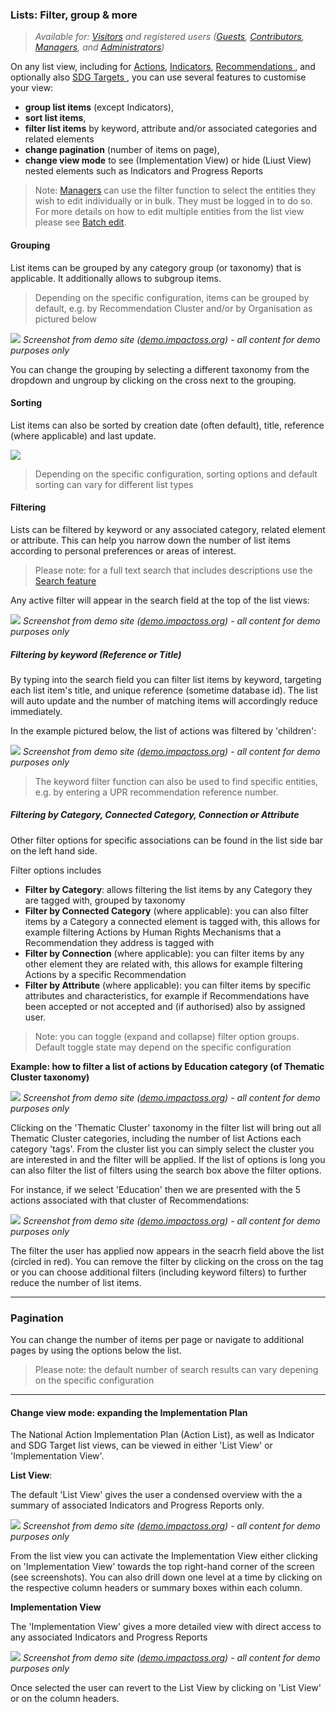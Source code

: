 ### Lists: Filter, group & more

> _Available for: [Visitors](/visitors/visitor.md) and registered users ([Guests](/guests/guest.md), [Contributors](/contributors/contributor.md), [Managers](/managers/manager.md), and [Administrators](/admins/admin.md))_

On any list view, including for [Actions](/visitors/actions.md), [Indicators](/visitors/indicators.md), [Recommendations ](/visitors/recommendations.md), and optionally also [SDG Targets ](/visitors/sdg-targets.md), you can use several features to customise your view:

* **group list items** (except Indicators),
* **sort list items**,
* **filter list items** by keyword, attribute and/or associated categories and related elements
* **change pagination** (number of items on page),
* **change view mode** to see (Implementation View) or hide (Liust View) nested elements such as Indicators and Progress Reports

> Note: [Managers](/managers/manager.md) can use the filter function to select the entities they wish to edit individually or in bulk. They must be logged in to do so. For more details on how to edit multiple entities from the list view please see [Batch edit](/managers/batch-edit.md).

#### Grouping

List items can be grouped by any category group (or taxonomy) that is applicable. It additionally allows to subgroup items.

> Depending on the specific configuration, items can be grouped by default, e.g. by Recommendation Cluster and/or by Organisation as pictured below

![](/assets/v-actions-grouping.png)
_Screenshot from demo site ([demo.impactoss.org](https://demo.impactoss.org)) - all content for demo purposes only_

You can change the grouping by selecting a different taxonomy from the dropdown and ungroup by clicking on the cross next to the grouping.

#### Sorting

List items can also be sorted by creation date (often default), title, reference (where applicable) and last update.

![](/assets/v-action-list-sorting.png)

> Depending on the specific configuration, sorting options and default sorting can vary for different list types

#### Filtering

Lists can be filtered by keyword or any associated category, related element or attribute. This can help you narrow down the number of list items according to personal preferences or areas of interest.

> Please note: for a full text search that includes descriptions use the [Search feature](/visitors/search.md)

Any active filter will appear in the search field at the top of the list views:

![](/assets/v-action-list-seach.png)
_Screenshot from demo site ([demo.impactoss.org](https://demo.impactoss.org)) - all content for demo purposes only_

##### Filtering by keyword (Reference or Title)

By typing into the search field you can filter list items by keyword, targeting each list item's title, and unique reference (sometime database id). The list will auto update and the number of matching items will accordingly reduce immediately.

In the example pictured below, the list of actions was filtered by 'children':

![](/assets/v-list-search.png)
_Screenshot from demo site ([demo.impactoss.org](https://demo.impactoss.org)) - all content for demo purposes only_

> The keyword filter function can also be used to find specific entities, e.g. by entering a UPR recommendation reference number.

##### Filtering by Category, Connected Category, Connection or Attribute

Other filter options for specific associations can be found in the list side bar on the left hand side.

Filter options includes
* **Filter by Category**: allows filtering the list items by any Category they are tagged with, grouped by taxonomy
* **Filter by Connected Category** (where applicable): you can also filter items by a Category a connected element is tagged with, this allows for example filtering Actions by Human Rights Mechanisms that a Recommendation they address is tagged with
* **Filter by Connection** (where applicable): you can filter items by any other element they are related with, this allows for example filtering Actions by a specific Recommendation
* **Filter by Attribute** (where applicable): you can filter items by specific attributes and characteristics, for example if Recommendations have been accepted or not accepted and (if authorised) also by assigned user.

> Note: you can toggle (expand and collapse) filter option groups. Default toggle state may depend on the specific configuration

**Example: how to filter a list of actions by Education category (of Thematic Cluster taxonomy)**

![](/assets/v-list-filter.png)
_Screenshot from demo site ([demo.impactoss.org](https://demo.impactoss.org)) - all content for demo purposes only_

Clicking on the 'Thematic Cluster' taxonomy in the filter list will bring out all Thematic Cluster  categories, including the number of list Actions each category 'tags'. From the cluster list you can simply select the cluster you are interested in and the filter will be applied. If the list of options is long you can also filter the list of filters using the search box above the filter options.

For instance, if we select 'Education' then we are presented with the 5 actions associated with that cluster of Recommendations:

![](/assets/v-list-filtered.png)
_Screenshot from demo site ([demo.impactoss.org](https://demo.impactoss.org)) - all content for demo purposes only_

The filter the user has applied now appears in the seacrh field above the list (circled in red). You can remove the filter by clicking on the cross on the tag or you can choose additional filters (including keyword filters) to further reduce the number of list items.

---

### Pagination

You can change the number of items per page or navigate to additional pages by using the options below the list.

> Please note: the default number of search results can vary depening on the specific configuration

---

#### Change view mode: expanding the Implementation Plan

The National Action Implementation Plan (Action List), as well as Indicator and SDG Target list views, can be viewed in either 'List View' or 'Implementation View'.

**List View**:

The default 'List View' gives the user a condensed overview with the a summary of associated Indicators and Progress Reports only.

![](/assets/v-impl-list-view.png)
_Screenshot from demo site ([demo.impactoss.org](https://demo.impactoss.org)) - all content for demo purposes only_

From the list view you can activate the Implementation View either clicking on 'Implementation View' towards the top right-hand corner of the screen (see screenshots). You can also drill down one level at a time by clicking on the respective column headers or summary boxes within each column.

**Implementation View**

The 'Implementation View' gives a more detailed view with direct access to any associated Indicators and Progress Reports

![](/assets/v-impl-extended-view.png)
_Screenshot from demo site ([demo.impactoss.org](https://demo.impactoss.org)) - all content for demo purposes only_

Once selected the user can revert to the List View by clicking on 'List View' or on the column headers.
